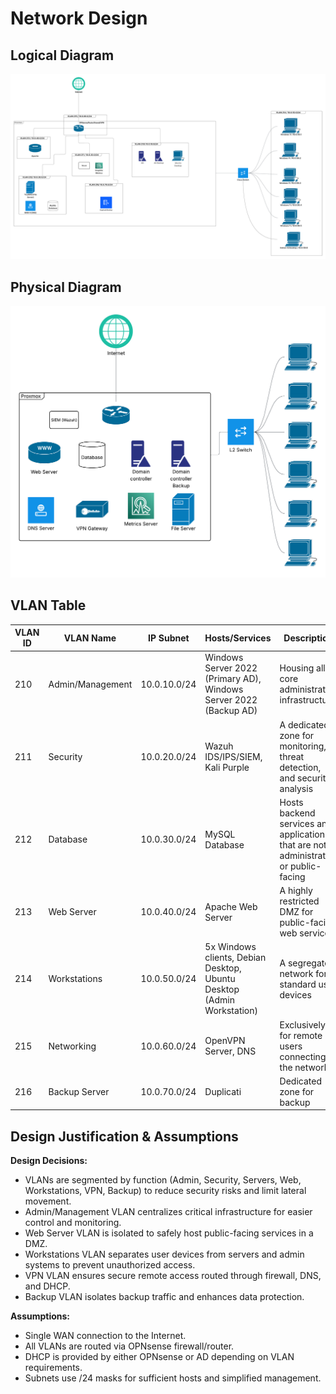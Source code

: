 # Network Design

## Logical Diagram

![Logical Diagram](Logical.png)

## Physical Diagram

![Physical Diagram](Physical.png)

## VLAN Table

| VLAN ID | VLAN Name        | IP Subnet    | Hosts/Services                                                                                        | Description                                                                          |
| ------- | ---------------- | ------------ | ----------------------------------------------------------------------------------------------------- | ------------------------------------------------------------------------------------ |
| 210     | Admin/Management | 10.0.10.0/24 | Windows Server 2022 (Primary AD), Windows Server 2022 (Backup AD)  | Housing all core administrative infrastructure                                       |
| 211     | Security         | 10.0.20.0/24 | Wazuh IDS/IPS/SIEM, Kali Purple                                                                       | A dedicated zone for monitoring, threat detection, and security analysis             |
| 212     | Database         | 10.0.30.0/24 | MySQL Database                                                                                        | Hosts backend services and applications that are not administrative or public-facing |
| 213     | Web Server       | 10.0.40.0/24 | Apache Web Server                                                                                     | A highly restricted DMZ for public-facing web services                               |
| 214     | Workstations     | 10.0.50.0/24 | 5x Windows clients, Debian Desktop, Ubuntu Desktop (Admin Workstation)                                                                   | A segregated network for standard user devices                                       |
| 215     | Networking       | 10.0.60.0/24 | OpenVPN Server, DNS                                                                                   | Exclusively for remote users connecting to the network                               |
| 216     | Backup Server    | 10.0.70.0/24 | Duplicati                                                                                             | Dedicated zone for backup                                                            |

## Design Justification & Assumptions

**Design Decisions:**

- VLANs are segmented by function (Admin, Security, Servers, Web, Workstations, VPN, Backup) to reduce security risks and limit lateral movement.
- Admin/Management VLAN centralizes critical infrastructure for easier control and monitoring.
- Web Server VLAN is isolated to safely host public-facing services in a DMZ.
- Workstations VLAN separates user devices from servers and admin systems to prevent unauthorized access.
- VPN VLAN ensures secure remote access routed through firewall, DNS, and DHCP.
- Backup VLAN isolates backup traffic and enhances data protection.

**Assumptions:**

- Single WAN connection to the Internet.
- All VLANs are routed via OPNsense firewall/router.
- DHCP is provided by either OPNsense or AD depending on VLAN requirements.
- Subnets use /24 masks for sufficient hosts and simplified management.

